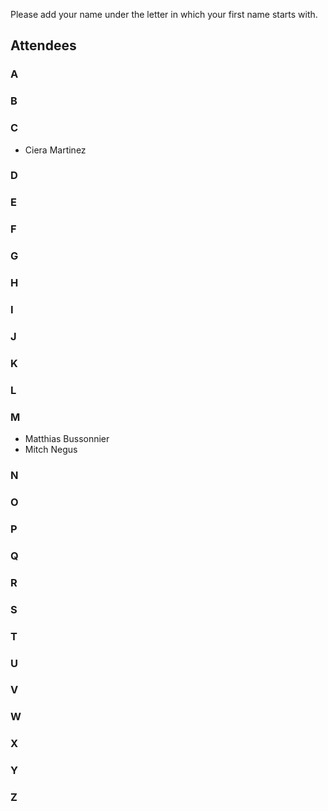 Please add your name under the letter in which your first name starts with.

## Attendees

### A


### B


### C

- Ciera Martinez


### D


### E


### F


### G


### H


### I


### J


### K


### L


### M

- Matthias  Bussonnier
- Mitch Negus

### N


### O


### P


### Q


### R


### S


### T


### U


### V


### W


### X


### Y


### Z
